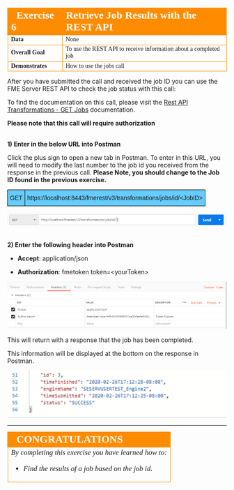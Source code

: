 <table style="border-spacing: 0px;border-collapse: collapse;font-family:serif">
<tr>
<td width=25% style="vertical-align:middle;background-color:darkorange;border: 2px solid darkorange">
<i class="fa fa-cogs fa-lg fa-pull-left fa-fw" style="color:white;padding-right: 12px;vertical-align:text-top"></i>
<span style="color:white;font-size:x-large;font-weight: bold">Exercise 6</span>
</td>
<td style="border: 2px solid darkorange;background-color:darkorange;color:white">
<span style="color:white;font-size:x-large;font-weight: bold">Retrieve Job Results with the REST API</span>
</td>
</tr>

<tr>
<td style="border: 1px solid darkorange; font-weight: bold">Data</td>
<td style="border: 1px solid darkorange">None</td>
</tr>

<tr>
<td style="border: 1px solid darkorange; font-weight: bold">Overall Goal</td>
<td style="border: 1px solid darkorange">To use the REST API to receive information about a completed job </td>
</tr>

<tr>
<td style="border: 1px solid darkorange; font-weight: bold">Demonstrates</td>
<td style="border: 1px solid darkorange">How to use the jobs call</td>
</tr>


</table>

After you have submitted the call and received the job ID you can use the FME Server REST API to check the
job status with this call:

To find the documentation on this call, please visit the [Rest API Transformations - GET Jobs](https://docs.safe.com/fme/html/FME_REST/apidoc/v3/index.html#!/transformations/get_get_13) documentation.

**Please note that this call will require authorization**

<br>**1) Enter in the below URL into Postman**

Click the plus sign to open a new tab in Postman. To enter in this URL, you will need to modify the last number to the job id you received from the response in the previous call. **Please Note, you should change <JobID> to the Job ID found in the previous exercise.**

<!--GET Table-->
<style type="text/css">
.tg  {border-collapse:collapse;border-spacing:0;}
.tg td{font-family:Arial, sans-serif;font-size:14px;padding:10px 5px;border-style:solid;border-width:1px;overflow:hidden;word-break:normal;border-color:black;}
.tg th{font-family:Arial, sans-serif;font-size:14px;font-weight:normal;padding:10px 5px;border-style:solid;border-width:1px;overflow:hidden;word-break:normal;border-color:black;}
.tg .tg-ej3l{background-color:#66ccff;vertical-align:top}
.tg .tg-ufe5{background-color:#66ccff;vertical-align:top}
</style>
<table class="tg" style="table-layout: fixed; width: 100%">
  <tr>
    <th class="tg-ej3l">GET</th>
    <th class="tg-ufe5" style="word-wrap: break-word">https://localhost:8443/fmerest/v3/transformations/jobs/id/&lt;JobID>
    </th>
  </tr>
</table>



![](./Images/image4.3.1.URL.png)



<br>**2) Enter the following header into Postman**

- **Accept**: application/json

- **Authorization**: fmetoken token=&lt;yourToken>

![](./Images/image4.3.2.Headers.png)



This will return with a response that the job has been completed.

This information will be displayed at the bottom on the response in Postman.

![](./Images/image4.3.3.JobDetails.png)

---

<!--Exercise Congratulations Section-->

<table style="border-spacing: 0px">
<tr>
<td style="vertical-align:middle;background-color:darkorange;border: 2px solid darkorange">
<i class="fa fa-thumbs-o-up fa-lg fa-pull-left fa-fw" style="color:white;padding-right: 12px;vertical-align:text-top"></i>
<span style="color:white;font-size:x-large;font-weight: bold;font-family:serif">CONGRATULATIONS</span>
</td>
</tr>

<tr>
<td style="border: 1px solid darkorange">
<span style="font-family:serif; font-style:italic; font-size:larger">
By completing this exercise you have learned how to:
<br>
<ul><li>Find the results of a job based on the job id.</li>

</li>

</span>
</td>
</tr>
</table>
